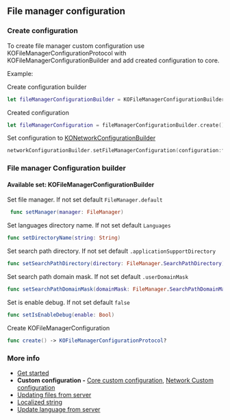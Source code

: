 ## File manager configuration

### Create configuration

To create  file manager custom configuration use KOFileManagerConfigurationProtocol with  KOFileManagerConfigurationBuilder
and add created configuration to core.

Example:

Create configuration builder
```swift
let fileManagerConfigurationBuilder = KOFileManagerConfigurationBuilder()
```
Created configuration
```swift
let fileManagerConfiguration = fileManagerConfigurationBuilder.create()!
```
Set configuration to [KONetworkConfigurationBuilder ](/Documentation/NetworkCustomConfiguration.md)
```swift
networkConfigurationBuilder.setFileManagerConfiguration(configuration:fileManagerConfiguration)
```
### File manager Configuration builder
#### Available set: KOFileManagerConfigurationBuilder

Set file manager. If not set default  ```FileManager.default```
```swift
 func setManager(manager: FileManager)
```
Set languages directory name. If not set default  ```Languages```
```swift
func setDirectoryName(string: String)
```
Set search path directory. If not set default  ```.applicationSupportDirectory```
```swift
func setSearchPathDirectory(directory: FileManager.SearchPathDirectory)
```
Set search path domain mask. If not set default  ```.userDomainMask```
```swift
func setSearchPathDomainMask(domainMask: FileManager.SearchPathDomainMask)
```
Set is enable debug. If not set default  ```false```
```swift
func setIsEnableDebug(enable: Bool)
```

Create KOFileManagerConfiguration
```swift
func create() -> KOFileManagerConfigurationProtocol?
```

### More info 
- [Get started](/Documentation/GetStarted.md)
- **Custom configuration -** [Core custom configuration](/Documentation/CustomConfiguration.md),  [Network Custom configuration](/Documentation/NetworkCustomConfiguration.md)
- [Updating files from server](/Documentation/UpdatingFromServer.md)
- [Localized string](/Documentation/LocalizedString.md)
- [Update language from server](/Documentation/UpdateLanguageFromServer.md)
